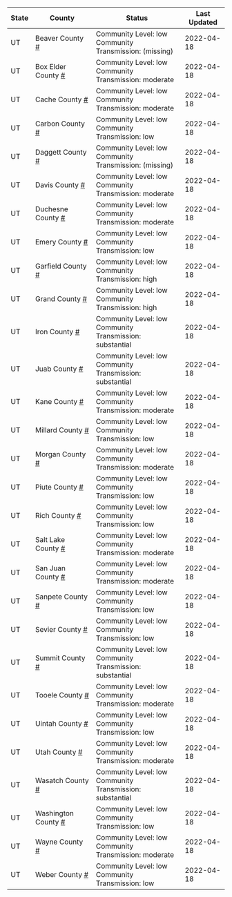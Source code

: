State | County | Status | Last Updated
--- | --- | --- | --- 
UT | Beaver County <a href="#beaver_county">#</a> | <a name="beaver_county"></a>Community Level: low<br/>Community Transmission: (missing) | 2022-04-18
UT | Box Elder County <a href="#box_elder_county">#</a> | <a name="box_elder_county"></a>Community Level: low<br/>Community Transmission: moderate | 2022-04-18
UT | Cache County <a href="#cache_county">#</a> | <a name="cache_county"></a>Community Level: low<br/>Community Transmission: moderate | 2022-04-18
UT | Carbon County <a href="#carbon_county">#</a> | <a name="carbon_county"></a>Community Level: low<br/>Community Transmission: low | 2022-04-18
UT | Daggett County <a href="#daggett_county">#</a> | <a name="daggett_county"></a>Community Level: low<br/>Community Transmission: (missing) | 2022-04-18
UT | Davis County <a href="#davis_county">#</a> | <a name="davis_county"></a>Community Level: low<br/>Community Transmission: moderate | 2022-04-18
UT | Duchesne County <a href="#duchesne_county">#</a> | <a name="duchesne_county"></a>Community Level: low<br/>Community Transmission: moderate | 2022-04-18
UT | Emery County <a href="#emery_county">#</a> | <a name="emery_county"></a>Community Level: low<br/>Community Transmission: low | 2022-04-18
UT | Garfield County <a href="#garfield_county">#</a> | <a name="garfield_county"></a>Community Level: low<br/>Community Transmission: high | 2022-04-18
UT | Grand County <a href="#grand_county">#</a> | <a name="grand_county"></a>Community Level: low<br/>Community Transmission: high | 2022-04-18
UT | Iron County <a href="#iron_county">#</a> | <a name="iron_county"></a>Community Level: low<br/>Community Transmission: substantial | 2022-04-18
UT | Juab County <a href="#juab_county">#</a> | <a name="juab_county"></a>Community Level: low<br/>Community Transmission: substantial | 2022-04-18
UT | Kane County <a href="#kane_county">#</a> | <a name="kane_county"></a>Community Level: low<br/>Community Transmission: moderate | 2022-04-18
UT | Millard County <a href="#millard_county">#</a> | <a name="millard_county"></a>Community Level: low<br/>Community Transmission: low | 2022-04-18
UT | Morgan County <a href="#morgan_county">#</a> | <a name="morgan_county"></a>Community Level: low<br/>Community Transmission: moderate | 2022-04-18
UT | Piute County <a href="#piute_county">#</a> | <a name="piute_county"></a>Community Level: low<br/>Community Transmission: low | 2022-04-18
UT | Rich County <a href="#rich_county">#</a> | <a name="rich_county"></a>Community Level: low<br/>Community Transmission: low | 2022-04-18
UT | Salt Lake County <a href="#salt_lake_county">#</a> | <a name="salt_lake_county"></a>Community Level: low<br/>Community Transmission: moderate | 2022-04-18
UT | San Juan County <a href="#san_juan_county">#</a> | <a name="san_juan_county"></a>Community Level: low<br/>Community Transmission: moderate | 2022-04-18
UT | Sanpete County <a href="#sanpete_county">#</a> | <a name="sanpete_county"></a>Community Level: low<br/>Community Transmission: low | 2022-04-18
UT | Sevier County <a href="#sevier_county">#</a> | <a name="sevier_county"></a>Community Level: low<br/>Community Transmission: low | 2022-04-18
UT | Summit County <a href="#summit_county">#</a> | <a name="summit_county"></a>Community Level: low<br/>Community Transmission: substantial | 2022-04-18
UT | Tooele County <a href="#tooele_county">#</a> | <a name="tooele_county"></a>Community Level: low<br/>Community Transmission: moderate | 2022-04-18
UT | Uintah County <a href="#uintah_county">#</a> | <a name="uintah_county"></a>Community Level: low<br/>Community Transmission: low | 2022-04-18
UT | Utah County <a href="#utah_county">#</a> | <a name="utah_county"></a>Community Level: low<br/>Community Transmission: moderate | 2022-04-18
UT | Wasatch County <a href="#wasatch_county">#</a> | <a name="wasatch_county"></a>Community Level: low<br/>Community Transmission: substantial | 2022-04-18
UT | Washington County <a href="#washington_county">#</a> | <a name="washington_county"></a>Community Level: low<br/>Community Transmission: low | 2022-04-18
UT | Wayne County <a href="#wayne_county">#</a> | <a name="wayne_county"></a>Community Level: low<br/>Community Transmission: moderate | 2022-04-18
UT | Weber County <a href="#weber_county">#</a> | <a name="weber_county"></a>Community Level: low<br/>Community Transmission: low | 2022-04-18
